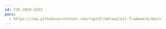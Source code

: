 ```yaml
---
id: CVE-2010-1553
pocs:
  - https://raw.githubusercontent.com/rapid7/metasploit-framework/master/modules/exploits/windows/http/hp_nnm_getnnmdata_maxage.rb
---
```

